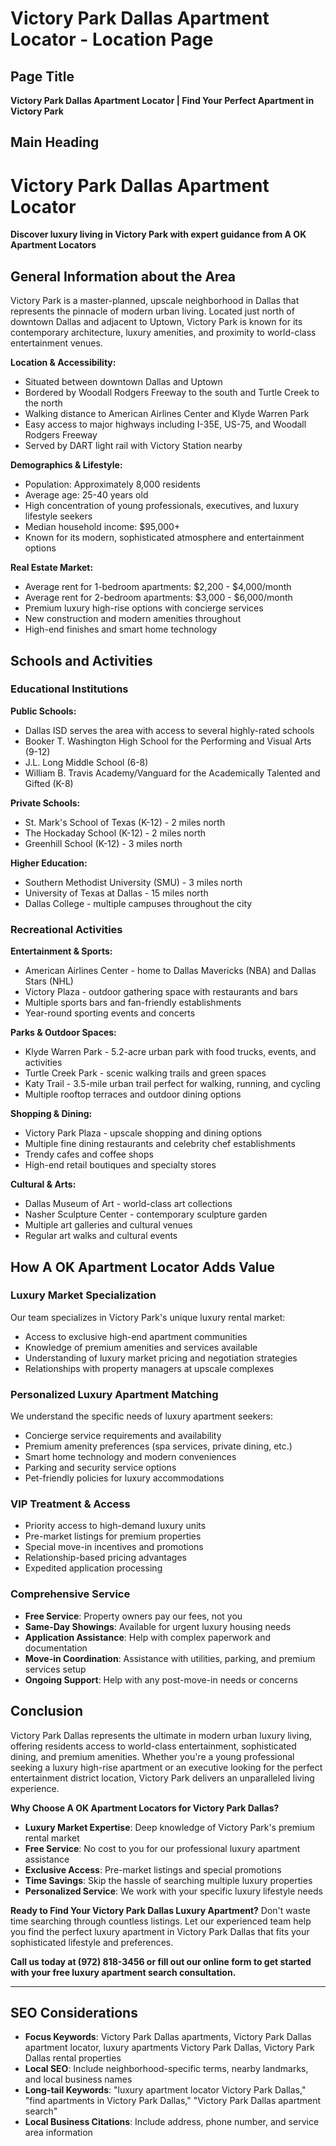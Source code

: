 # Victory Park Dallas Apartment Locator - Location Page

## Page Title
**Victory Park Dallas Apartment Locator | Find Your Perfect Apartment in Victory Park**

## Main Heading
# Victory Park Dallas Apartment Locator

**Discover luxury living in Victory Park with expert guidance from A OK Apartment Locators**

## General Information about the Area

Victory Park is a master-planned, upscale neighborhood in Dallas that represents the pinnacle of modern urban living. Located just north of downtown Dallas and adjacent to Uptown, Victory Park is known for its contemporary architecture, luxury amenities, and proximity to world-class entertainment venues.

**Location & Accessibility:**
- Situated between downtown Dallas and Uptown
- Bordered by Woodall Rodgers Freeway to the south and Turtle Creek to the north
- Walking distance to American Airlines Center and Klyde Warren Park
- Easy access to major highways including I-35E, US-75, and Woodall Rodgers Freeway
- Served by DART light rail with Victory Station nearby

**Demographics & Lifestyle:**
- Population: Approximately 8,000 residents
- Average age: 25-40 years old
- High concentration of young professionals, executives, and luxury lifestyle seekers
- Median household income: $95,000+
- Known for its modern, sophisticated atmosphere and entertainment options

**Real Estate Market:**
- Average rent for 1-bedroom apartments: $2,200 - $4,000/month
- Average rent for 2-bedroom apartments: $3,000 - $6,000/month
- Premium luxury high-rise options with concierge services
- New construction and modern amenities throughout
- High-end finishes and smart home technology

## Schools and Activities

### Educational Institutions
**Public Schools:**
- Dallas ISD serves the area with access to several highly-rated schools
- Booker T. Washington High School for the Performing and Visual Arts (9-12)
- J.L. Long Middle School (6-8)
- William B. Travis Academy/Vanguard for the Academically Talented and Gifted (K-8)

**Private Schools:**
- St. Mark's School of Texas (K-12) - 2 miles north
- The Hockaday School (K-12) - 2 miles north
- Greenhill School (K-12) - 3 miles north

**Higher Education:**
- Southern Methodist University (SMU) - 3 miles north
- University of Texas at Dallas - 15 miles north
- Dallas College - multiple campuses throughout the city

### Recreational Activities
**Entertainment & Sports:**
- American Airlines Center - home to Dallas Mavericks (NBA) and Dallas Stars (NHL)
- Victory Plaza - outdoor gathering space with restaurants and bars
- Multiple sports bars and fan-friendly establishments
- Year-round sporting events and concerts

**Parks & Outdoor Spaces:**
- Klyde Warren Park - 5.2-acre urban park with food trucks, events, and activities
- Turtle Creek Park - scenic walking trails and green spaces
- Katy Trail - 3.5-mile urban trail perfect for walking, running, and cycling
- Multiple rooftop terraces and outdoor dining options

**Shopping & Dining:**
- Victory Park Plaza - upscale shopping and dining options
- Multiple fine dining restaurants and celebrity chef establishments
- Trendy cafes and coffee shops
- High-end retail boutiques and specialty stores

**Cultural & Arts:**
- Dallas Museum of Art - world-class art collections
- Nasher Sculpture Center - contemporary sculpture garden
- Multiple art galleries and cultural venues
- Regular art walks and cultural events

## How A OK Apartment Locator Adds Value

### Luxury Market Specialization
Our team specializes in Victory Park's unique luxury rental market:
- Access to exclusive high-end apartment communities
- Knowledge of premium amenities and services available
- Understanding of luxury market pricing and negotiation strategies
- Relationships with property managers at upscale complexes

### Personalized Luxury Apartment Matching
We understand the specific needs of luxury apartment seekers:
- Concierge service requirements and availability
- Premium amenity preferences (spa services, private dining, etc.)
- Smart home technology and modern conveniences
- Parking and security service options
- Pet-friendly policies for luxury accommodations

### VIP Treatment & Access
- Priority access to high-demand luxury units
- Pre-market listings for premium properties
- Special move-in incentives and promotions
- Relationship-based pricing advantages
- Expedited application processing

### Comprehensive Service
- **Free Service**: Property owners pay our fees, not you
- **Same-Day Showings**: Available for urgent luxury housing needs
- **Application Assistance**: Help with complex paperwork and documentation
- **Move-in Coordination**: Assistance with utilities, parking, and premium services setup
- **Ongoing Support**: Help with any post-move-in needs or concerns

## Conclusion

Victory Park Dallas represents the ultimate in modern urban luxury living, offering residents access to world-class entertainment, sophisticated dining, and premium amenities. Whether you're a young professional seeking a luxury high-rise apartment or an executive looking for the perfect entertainment district location, Victory Park delivers an unparalleled living experience.

**Why Choose A OK Apartment Locators for Victory Park Dallas?**
- **Luxury Market Expertise**: Deep knowledge of Victory Park's premium rental market
- **Free Service**: No cost to you for our professional luxury apartment assistance
- **Exclusive Access**: Pre-market listings and special promotions
- **Time Savings**: Skip the hassle of searching multiple luxury properties
- **Personalized Service**: We work with your specific luxury lifestyle needs

**Ready to Find Your Victory Park Dallas Luxury Apartment?**
Don't waste time searching through countless listings. Let our experienced team help you find the perfect luxury apartment in Victory Park Dallas that fits your sophisticated lifestyle and preferences.

**Call us today at (972) 818-3456 or fill out our online form to get started with your free luxury apartment search consultation.**

---

## SEO Considerations
- **Focus Keywords**: Victory Park Dallas apartments, Victory Park Dallas apartment locator, luxury apartments Victory Park Dallas, Victory Park Dallas rental properties
- **Local SEO**: Include neighborhood-specific terms, nearby landmarks, and local business names
- **Long-tail Keywords**: "luxury apartment locator Victory Park Dallas," "find apartments in Victory Park Dallas," "Victory Park Dallas apartment search"
- **Local Business Citations**: Include address, phone number, and service area information
